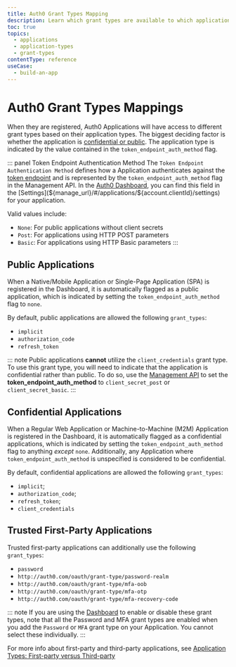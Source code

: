 ```yaml
---
title: Auth0 Grant Types Mapping
description: Learn which grant types are available to which application types with Auth0.
toc: true
topics:
  - applications
  - application-types
  - grant-types
contentType: reference
useCase:
  - build-an-app
---
```


# Auth0 Grant Types Mappings

When they are registered, Auth0 Applications will have access to different grant types based on their application types. The biggest deciding factor is whether the application is [confidential or public](/applications/concepts/app-types-confidential-public). The application type is indicated by the value contained in the `token_endpoint_auth_method` flag.

::: panel Token Endpoint Authentication Method
The `Token Endpoint Authentication Method` defines how a Application authenticates against the [token endpoint](/api/authentication#authorization-code) and is represented by the `token_endpoint_auth_method` flag in the Management API. In the [Auth0 Dashboard](${manage_url}), you can find this field in the [Settings](${manage_url}/#/applications/${account.clientId}/settings) for your application.

Valid values include:

* `None`: For public applications without client secrets
* `Post`: For applications using HTTP POST parameters
* `Basic`: For applications using HTTP Basic parameters 
:::


## Public Applications

When a Native/Mobile Application or Single-Page Application (SPA) is registered in the Dashboard, it is automatically flagged as a public application, which is indicated by setting the `token_endpoint_auth_method` flag to `none`.

By default, public applications are allowed the following `grant_types`:

* `implicit`
* `authorization_code`
* `refresh_token`

::: note
Public applications **cannot** utilize the `client_credentials` grant type. To use this grant type, you will need to indicate that the application is confidential rather than public. To do so, use the [Management API](/api/management/v2#!/Clients/patch_clients_by_id) to set the **token_endpoint_auth_method** to `client_secret_post` or `client_secret_basic`.
:::

## Confidential Applications

When a Regular Web Application or Machine-to-Machine (M2M) Application is registered in the Dashboard, it is automatically flagged as a confidential applications, which is indicated by setting the `token_endpoint_auth_method` flag to anything *except* `none`. Additionally, any Application where `token_endpoint_auth_method` is unspecified is considered to be confidential. 

By default, confidential applications are allowed the following `grant_types`:

* `implicit`;
* `authorization_code`;
* `refresh_token`;
* `client_credentials`

## Trusted First-Party Applications

Trusted first-party applications can additionally use the following `grant_types`:

* `password`
* `http://auth0.com/oauth/grant-type/password-realm`
* `http://auth0.com/oauth/grant-type/mfa-oob`
* `http://auth0.com/oauth/grant-type/mfa-otp`
* `http://auth0.com/oauth/grant-type/mfa-recovery-code`

::: note
If you are using the [Dashboard](${manage_url}) to enable or disable these grant types, note that all the Password and MFA grant types are enabled when you add the `Password` or `MFA` grant type on your Application. You cannot select these individually.
:::

For more info about first-party and third-party applications, see [Application Types: First-party versus Third-party]()
